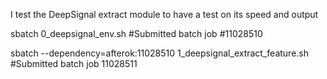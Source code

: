 I test the DeepSignal extract module to have a test on its speed and output

sbatch 0_deepsignal_env.sh #Submitted batch job #11028510

sbatch --dependency=afterok:11028510 1_deepsignal_extract_feature.sh #Submitted batch job 11028511